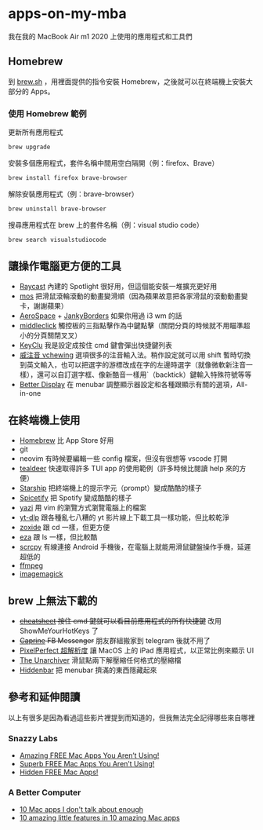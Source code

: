 # apps-on-my-mba
我在我的 MacBook Air m1 2020 上使用的應用程式和工具們

## Homebrew
到 [brew.sh](https://brew.sh) ，用裡面提供的指令安裝 Homebrew，之後就可以在終端機上安裝大部分的 Apps。

### 使用 Homebrew 範例

更新所有應用程式

```zsh
brew upgrade
```

安裝多個應用程式，套件名稱中間用空白隔開（例：firefox、Brave）

```zsh
brew install firefox brave-browser
```

解除安裝應用程式（例：brave-browser）

```zsh
brew uninstall brave-browser
```

搜尋應用程式在 brew 上的套件名稱（例：visual studio code）
```zsh
brew search visualstudiocode
```

## 讓操作電腦更方便的工具

- [Raycast](https://raycast.com) 內建的 Spotlight 很好用，但這個能安裝一堆擴充更好用
- [mos](https://mos.caldis.me/) 把滑鼠滾輪滾動的動畫變滑順（因為蘋果故意把各家滑鼠的滾動動畫變卡，謝謝蘋果）
- [AeroSpace](https://github.com/nikitabobko/AeroSpace) + [JankyBorders](https://github.com/FelixKratz/JankyBorders) 如果你用過 i3 wm 的話
- [middleclick](https://github.com/artginzburg/MiddleClick-Sonoma) 觸控板的三指點擊作為中鍵點擊（關閉分頁的時候就不用瞄準超小的分頁關閉叉叉）
- [KeyClu](https://github.com/Anze/KeyCluCask) 我是設定成按住 cmd 鍵會彈出快捷鍵列表
- [威注音 vchewing](https://vchewing.github.io/README.html) 選項很多的注音輸入法。稍作設定就可以用 shift 暫時切換到英文輸入，也可以把選字的游標改成在字的左邊時選字（就像微軟新注音一樣），還可以自訂選字框、像新酷音一樣用`（backtick）鍵輸入特殊符號等等
- [Better Display](https://github.com/waydabber/BetterDisplay) 在 menubar 調整顯示器設定和各種跟顯示有關的選項，All-in-one

## 在終端機上使用

- [Homebrew](https://brew.sh) 比 App Store 好用
- git
- neovim 有時候要編輯一些 config 檔案，但沒有很想等 vscode 打開
- [tealdeer](https://github.com/tealdeer-rs/tealdeer) 快速取得許多 TUI app 的使用範例（許多時候比閱讀 help 來的方便）
- [Starship](https://starship.rs) 把終端機上的提示字元（prompt）變成酷酷的樣子
- [Spicetify](https://spicetify.app) 把 Spotify 變成酷酷的樣子
- [yazi](https://github.com/sxyazi/yazi) 用 vim 的瀏覽方式瀏覽電腦上的檔案
- [yt-dlp](https://github.com/yt-dlp/yt-dlp) 跟各種亂七八糟的 yt 影片線上下載工具一樣功能，但比較乾淨
- [zoxide](https://github.com/ajeetdsouza/zoxide) 跟 cd 一樣，但更方便
- [eza](https://github.com/eza-community/eza) 跟 ls 一樣，但比較酷
- [scrcpy](https://github.com/Genymobile/scrcpy) 有線連接 Android 手機後，在電腦上就能用滑鼠鍵盤操作手機，延遲超低的
- [ffmpeg](https://www.ffmpeg.org/)
- [imagemagick](https://www.imagemagick.org/)

## brew 上無法下載的

- ~~[cheatsheet](https://cheatsheet-mac.en.softonic.com/mac) 按住 cmd 鍵就可以看目前應用程式的所有快捷鍵~~ 改用 ShowMeYourHotKeys 了
- ~~[Caprine](https://github.com/sindresorhus/caprine) FB Messenger~~ 朋友群組搬家到 telegram 後就不用了
- [PixelPerfect 超解析度](https://github.com/cormiertyshawn895/PixelPerfect/) 讓 MacOS 上的 iPad 應用程式，以正常比例來顯示 UI
- [The Unarchiver](https://theunarchiver.com/) 滑鼠點兩下解壓縮任何格式的壓縮檔
- [Hiddenbar](https://apps.apple.com/us/app/hidden-bar/id1452453066?mt=12) 把 menubar 擠滿的東西隱藏起來

## 參考和延伸閱讀

以上有很多是因為看過這些影片裡提到而知道的，但我無法完全記得哪些來自哪裡

### Snazzy Labs
- [Amazing FREE Mac Apps You Aren’t Using!](https://youtu.be/FxUk8gxzHI8?feature=shared)
- [Superb FREE Mac Apps You Aren’t Using!](https://youtu.be/sPPTZ2nX1C0?feature=shared)
- [Hidden FREE Mac Apps!](https://youtu.be/D2_8qJi2jpQ?feature=shared)

### A Better Computer
- [10 Mac apps I don't talk about enough](https://youtu.be/0aKBgzibssU?feature=shared)
- [10 amazing little features in 10 amazing Mac apps](https://youtu.be/PoPIEcsvjPM?feature=shared)
